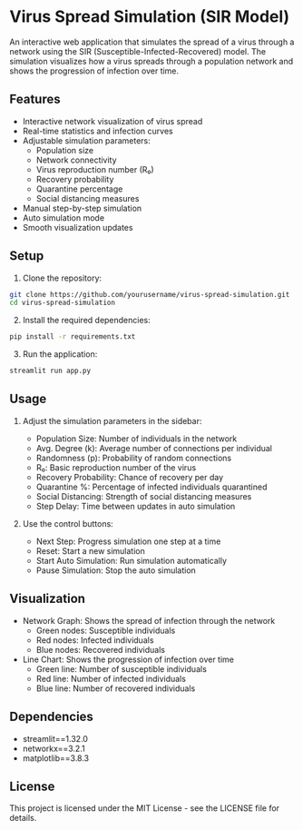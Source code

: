 # Virus Spread Simulation (SIR Model)

An interactive web application that simulates the spread of a virus through a network using the SIR (Susceptible-Infected-Recovered) model. The simulation visualizes how a virus spreads through a population network and shows the progression of infection over time.

## Features

- Interactive network visualization of virus spread
- Real-time statistics and infection curves
- Adjustable simulation parameters:
  - Population size
  - Network connectivity
  - Virus reproduction number (R₀)
  - Recovery probability
  - Quarantine percentage
  - Social distancing measures
- Manual step-by-step simulation
- Auto simulation mode
- Smooth visualization updates

## Setup

1. Clone the repository:

```bash
git clone https://github.com/yourusername/virus-spread-simulation.git
cd virus-spread-simulation
```

2. Install the required dependencies:

```bash
pip install -r requirements.txt
```

3. Run the application:

```bash
streamlit run app.py
```

## Usage

1. Adjust the simulation parameters in the sidebar:

   - Population Size: Number of individuals in the network
   - Avg. Degree (k): Average number of connections per individual
   - Randomness (p): Probability of random connections
   - R₀: Basic reproduction number of the virus
   - Recovery Probability: Chance of recovery per day
   - Quarantine %: Percentage of infected individuals quarantined
   - Social Distancing: Strength of social distancing measures
   - Step Delay: Time between updates in auto simulation

2. Use the control buttons:
   - Next Step: Progress simulation one step at a time
   - Reset: Start a new simulation
   - Start Auto Simulation: Run simulation automatically
   - Pause Simulation: Stop the auto simulation

## Visualization

- Network Graph: Shows the spread of infection through the network
  - Green nodes: Susceptible individuals
  - Red nodes: Infected individuals
  - Blue nodes: Recovered individuals
- Line Chart: Shows the progression of infection over time
  - Green line: Number of susceptible individuals
  - Red line: Number of infected individuals
  - Blue line: Number of recovered individuals

## Dependencies

- streamlit==1.32.0
- networkx==3.2.1
- matplotlib==3.8.3

## License

This project is licensed under the MIT License - see the LICENSE file for details.
